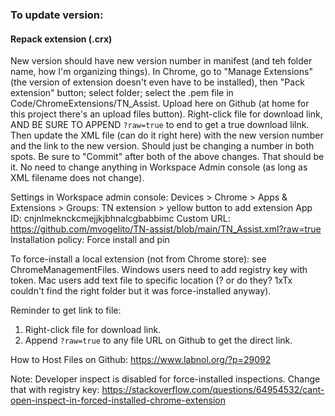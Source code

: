
### To update version:

#### Repack extension (.crx)
New version should have new version number in manifest (and teh folder name, how I'm organizing things).
In Chrome, go to "Manage Extensions" (the version of extension doesn't even have to be installed),  then "Pack extension" button; select folder; select the .pem file in Code/ChromeExtensions/TN_Assist.
Upload here on Github (at home for this project there's an upload files button).  Right-click file for download link, AND BE SURE TO APPEND `?raw=true` to end to get a true download lilnk.
Then update the XML file (can do it right here) with the new version number and the link to the new version.  Should just be changing a number in both spots.
Be sure to "Commit" after both of the above changes.
That should be it.  No need to change anything in Workspace Admin console (as long as XML filename does not change).

Settings in Workspace admin console: Devices > Chrome > Apps & Extensions > Groups: TN extension > yellow button to add extension
App ID: cnjnlmeknckcmejjkjbhnalcgbabbimc
Custom URL: https://github.com/mvogelito/TN-assist/blob/main/TN_Assist.xml?raw=true
Installation policy: Force install and pin

To force-install a local extension (not from Chrome store): see ChromeManagementFiles.  Windows users need to add registry key with token.  Mac users add text file to specific location (? or do they?  1xTx couldn't find the right folder but it was force-installed anyway).

Reminder to get link to file: 
  1. Right-click file for download link.
  2. Append `?raw=true` to any file URL on Github to get the direct link.

How to Host Files on Github: https://www.labnol.org/?p=29092

Note: Developer inspect is disabled for force-installed inspections.  Change that with registry key:
https://stackoverflow.com/questions/64954532/cant-open-inspect-in-forced-installed-chrome-extension
